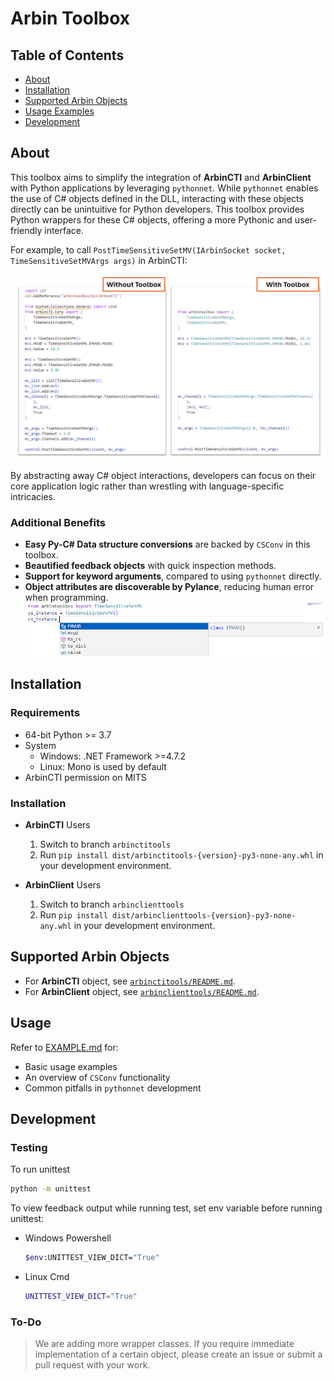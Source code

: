 # Arbin Toolbox
## Table of Contents
- [About](#about)
- [Installation](#installation)
- [Supported Arbin Objects](#supported-arbin-objects)
- [Usage Examples](#usage-examples)
- [Development](#Development)

## About
This toolbox aims to simplify the integration of **ArbinCTI** and **ArbinClient** with Python applications by leveraging `pythonnet`. While `pythonnet` enables the use of C# objects defined in the DLL, interacting with these objects directly can be unintuitive for Python developers. This toolbox provides Python wrappers for these C# objects, offering a more Pythonic and user-friendly interface.

For example, to call `PostTimeSensitiveSetMV(IArbinSocket socket, TimeSensitiveSetMVArgs args)` in ArbinCTI:

![](resource/compare.png)

By abstracting away C# object interactions, developers can focus on their core application logic rather than wrestling with language-specific intricacies.

### Additional Benefits
- **Easy Py-C# Data structure conversions** are backed by `CSConv` in this toolbox.
- **Beautified feedback objects** with quick inspection methods. 
- **Support for keyword arguments**, compared to using `pythonnet` directly.
- **Object attributes are discoverable by Pylance**, reducing human error when programming. \
    ![](resource/pylance.png)

## Installation
### Requirements
- 64-bit Python >= 3.7
- System
    - Windows: .NET Framework >=4.7.2
    - Linux: Mono is used by default
- ArbinCTI permission on MITS
### Installation
- **ArbinCTI** Users
    1. Switch to branch `arbinctitools`
    2. Run `pip install dist/arbinctitools-{version}-py3-none-any.whl` in your development environment.

- **ArbinClient** Users
    1. Switch to branch `arbinclienttools`
    2. Run `pip install dist/arbinclienttools-{version}-py3-none-any.whl` in your development environment.

## Supported Arbin Objects
- For **ArbinCTI** object, see [`arbinctitools/README.md`](https://github.com/shoufang-w-arbin/Arbin-Toolbox-Python/blob/arbinctitools/README.md).
- For **ArbinClient** object, see [`arbinclienttools/README.md`](https://github.com/shoufang-w-arbin/Arbin-Toolbox-Python/blob/arbinclienttools/README.md).

## Usage
Refer to [EXAMPLE.md](EXAMPLE.md) for:
- Basic usage examples
- An overview of `CSConv` functionality
- Common pitfalls in `pythonnet` development

## Development
### Testing
To run unittest
```sh
python -m unittest
```

To view feedback output while running test, set env variable before running unittest:
- Windows Powershell
    ```sh
    $env:UNITTEST_VIEW_DICT="True"
    ```
- Linux Cmd
    ```sh
    UNITTEST_VIEW_DICT="True"
    ```

### To-Do
> We are adding more wrapper classes. If you require immediate implementation of a certain object, please create an issue or submit a pull request with your work.
